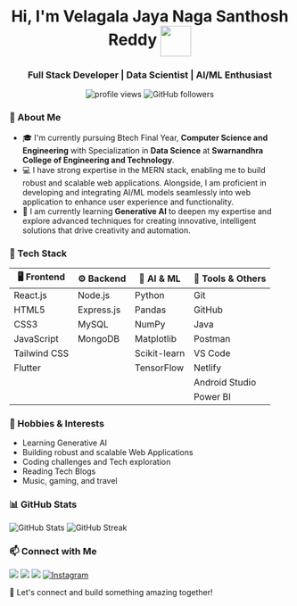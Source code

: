 <h1 align="center" color="3a0ca3">Hi, I'm Velagala Jaya Naga Santhosh Reddy <img align="center" src="https://emojis.slackmojis.com/emojis/images/1531849430/4246/blob-sunglasses.gif?1531849430" width="55"/></h1>
<h3 align="center">Full Stack Developer | Data Scientist | AI/ML Enthusiast</h3>

<p align="center">
  <img src="https://komarev.com/ghpvc/?username=SanthoshReddy-5&label=Profile%20views&color=EC0A28&style=flat" alt="profile views" />
  <img src="https://img.shields.io/github/followers/SanthoshReddy-5?label=Follow&style=social" alt="GitHub followers" />
</p>

### 🚀 About Me
  - 🎓 I'm currently pursuing Btech Final Year, **Computer Science and Engineering** with Specialization in **Data Science** at **Swarnandhra College of Engineering and Technology**.
  - 💻 I have strong expertise in the MERN stack, enabling me to build robust and scalable web applications. Alongside, I am proficient in developing and integrating AI/ML models seamlessly into web application to enhance user experience and functionality.
  - 🌱 I am currently learning **Generative AI** to deepen my expertise and explore advanced techniques for creating innovative, intelligent solutions that drive creativity and automation.

### 🚀 Tech Stack

| 🖥️ Frontend         | ⚙️ Backend        | 🤖 AI & ML           | 🧰 Tools & Others     |
|---------------------|--------------------|----------------------|------------------------|
| React.js            | Node.js            | Python               | Git                    |
| HTML5               | Express.js         | Pandas               | GitHub                 |
| CSS3                | MySQL              | NumPy                | Java                   |
| JavaScript          | MongoDB            | Matplotlib           | Postman                |
| Tailwind CSS        |                    | Scikit-learn         | VS Code                |
| Flutter             |                    | TensorFlow           | Netlify                |
|                     |                    |                      | Android Studio         |
|                     |                    |                      | Power BI               |

### 🎯 Hobbies & Interests

  - Learning Generative AI
  - Building robust and scalable Web Applications
  - Coding challenges and Tech exploration
  - Reading Tech Blogs
  - Music, gaming, and travel

### 📊 GitHub Stats

<p align="left">
  <img src="https://github-readme-stats.vercel.app/api?username=SanthoshReddy-5&show_icons=true&theme=radical" alt="GitHub Stats" />
  <img src="https://github-readme-streak-stats.herokuapp.com/?user=SanthoshReddy-5&theme=radical" alt="GitHub Streak" />
</p>

### 📫 Connect with Me

<p align="left">
  <a href="https://www.linkedin.com/in/santhosh-reddy-6a977a2ba" target="_blank"><img src="https://img.shields.io/badge/LinkedIn-blue?style=for-the-badge&logo=linkedin&logoColor=white" /></a>
  <a href="mailto:velagalas222@gmail.com"><img src="https://img.shields.io/badge/Email-D14836?style=for-the-badge&logo=gmail&logoColor=white" /></a>
  <a href="https://santhoshreddy.netlify.app"><img src="https://img.shields.io/badge/Portfolio-000?style=for-the-badge&logo=firefox&logoColor=white" /></a>
  <a href="https://www.instagram.com/santhosh_reddy_5" target="_blank"><img src="https://img.shields.io/badge/Instagram-%23E4405F?style=for-the-badge&logo=instagram&logoColor=white&labelColor=black" alt="Instagram" /></a>
</p>

🚀 Let's connect and build something amazing together!

